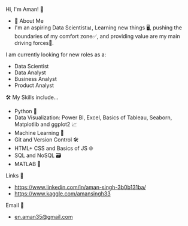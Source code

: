 Hi, I'm Aman! 👋
- 🚀 About Me
- I'm an aspiring Data Scientist📊, Learning new things 🖥️, pushing the boundaries of my comfort zone✅, and providing value are my main driving forces💱.

I am currently looking for new roles as a:
- Data Scientist
- Data Analyst
- Business Analyst
- Product Analyst

🛠 My Skills include...
- Python 🐍
- Data Visualization: Power BI, Excel, Basics of Tableau, Seaborn, Matplotlib and ggplot2 📈
- Machine Learning 🤖
- Git and Version Control 🛠️
- HTML+ CSS and Basics of JS 🌐
- SQL and NoSQL 🗃️
- MATLAB 🧮

Links 🔗
- https://www.linkedin.com/in/aman-singh-3b0b131ba/
- https://www.kaggle.com/amansingh33

Email 📧
- en.aman35@gmail.com
